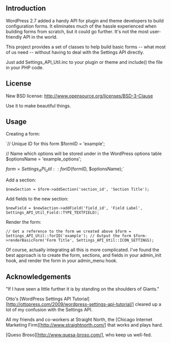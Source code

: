Introduction
------------

WordPress 2.7 added a handy API for plugin and theme developers to build configuration forms. It eliminates much of the hassle experienced when building forms from scratch, but it could go further. It's not the most user-friendly API in the world.

This project provides a set of classes to help build basic forms -- what most of us need -- without having to deal with the Settings API directly.

Just add Settings_API_Util.inc to your plugin or theme and include() the file in your PHP code.

License
-------

New BSD license: http://www.opensource.org/licenses/BSD-3-Clause

Use it to make beautiful things.

Usage
-----

Creating a form:

`// Unique ID for this form
$formID = 'example';

// Name which options will be stored under in the WordPress options table
$optionsName = 'example_options';

$form = Settings_API_Util::forID($formID, $optionsName);`

Add a section:

`$newSection = $form->addSection('section_id', 'Section Title');`

Add fields to the new section:

`$newField = $newSection->addField('field_id', 'Field Label', Settings_API_Util_Field::TYPE_TEXTFIELD);`

Render the form:

`// Get a reference to the form we created above
$form = Settings_API_Util::forID('example');
// Output the form
$form->renderBasicForm('Form Title', Settings_API_Util::ICON_SETTINGS);`

Of course, actually integrating all this is more complicated. I've found the best approach is to create the form, sections, and fields in your admin_init hook, and render the form in your admin_menu hook.

Acknowledgements
----------------

"If I have seen a little further it is by standing on the shoulders of Giants."

Otto's [WordPress Settings API Tutorial][http://ottopress.com/2009/wordpress-settings-api-tutorial/] cleared up a lot of my confusion with the Settings API.

All my friends and co-workers at Straight North, the [Chicago Internet Marketing Firm][http://www.straightnorth.com/] that works and plays hard.

[Queso Broso][http://www.quesa-broso.com/], who keep us well-fed.


